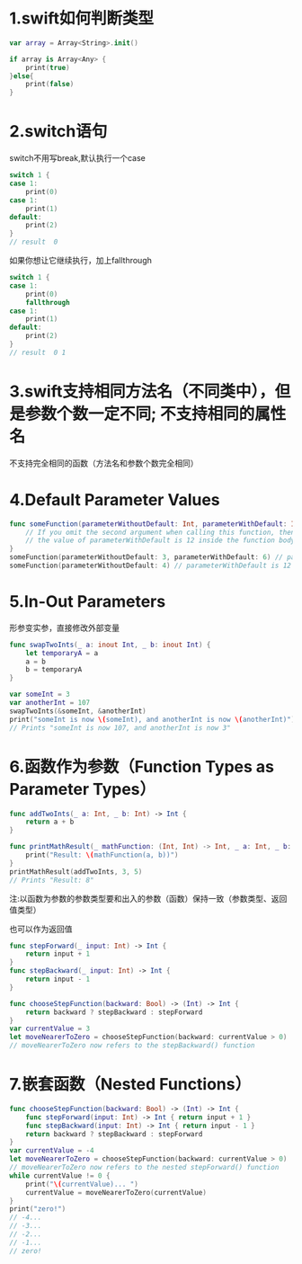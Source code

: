 # 1.swift如何判断类型
```swift
var array = Array<String>.init()

if array is Array<Any> {
    print(true)
}else{
    print(false)
}
```

# 2.switch语句
switch不用写break,默认执行一个case
```swift
switch 1 {
case 1:
    print(0)
case 1:
    print(1)
default:
    print(2)
}
// result  0
```
如果你想让它继续执行，加上fallthrough
```swift
switch 1 {
case 1:
    print(0)
    fallthrough
case 1:
    print(1)
default:
    print(2)
}
// result  0 1
```
# 3.swift支持相同方法名（不同类中），但是参数个数一定不同; 不支持相同的属性名
不支持完全相同的函数（方法名和参数个数完全相同）

# 4.Default Parameter Values
```swift
func someFunction(parameterWithoutDefault: Int, parameterWithDefault: Int = 12) {
    // If you omit the second argument when calling this function, then
    // the value of parameterWithDefault is 12 inside the function body.
}
someFunction(parameterWithoutDefault: 3, parameterWithDefault: 6) // parameterWithDefault is 6
someFunction(parameterWithoutDefault: 4) // parameterWithDefault is 12
```
# 5.In-Out Parameters
形参变实参，直接修改外部变量
```swift
func swapTwoInts(_ a: inout Int, _ b: inout Int) {
    let temporaryA = a
    a = b
    b = temporaryA
}

var someInt = 3
var anotherInt = 107
swapTwoInts(&someInt, &anotherInt)
print("someInt is now \(someInt), and anotherInt is now \(anotherInt)")
// Prints "someInt is now 107, and anotherInt is now 3"
```
# 6.函数作为参数（Function Types as Parameter Types）
```swift
func addTwoInts(_ a: Int, _ b: Int) -> Int {
    return a + b
}

func printMathResult(_ mathFunction: (Int, Int) -> Int, _ a: Int, _ b: Int) {
    print("Result: \(mathFunction(a, b))")
}
printMathResult(addTwoInts, 3, 5)
// Prints "Result: 8"
```
注:以函数为参数的参数类型要和出入的参数（函数）保持一致（参数类型、返回值类型）

也可以作为返回值
```swift
func stepForward(_ input: Int) -> Int {
    return input + 1
}
func stepBackward(_ input: Int) -> Int {
    return input - 1
}

func chooseStepFunction(backward: Bool) -> (Int) -> Int {
    return backward ? stepBackward : stepForward
}
var currentValue = 3
let moveNearerToZero = chooseStepFunction(backward: currentValue > 0)
// moveNearerToZero now refers to the stepBackward() function
```

# 7.嵌套函数（Nested Functions）
```swift
func chooseStepFunction(backward: Bool) -> (Int) -> Int {
    func stepForward(input: Int) -> Int { return input + 1 }
    func stepBackward(input: Int) -> Int { return input - 1 }
    return backward ? stepBackward : stepForward
}
var currentValue = -4
let moveNearerToZero = chooseStepFunction(backward: currentValue > 0)
// moveNearerToZero now refers to the nested stepForward() function
while currentValue != 0 {
    print("\(currentValue)... ")
    currentValue = moveNearerToZero(currentValue)
}
print("zero!")
// -4...
// -3...
// -2...
// -1...
// zero!
```

